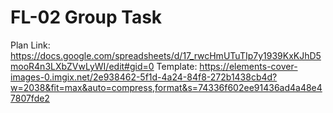# FL-02 Group Task

Plan Link: https://docs.google.com/spreadsheets/d/17_rwcHmUTuTIp7y1939KxKJhD5mooR4n3LXbZVwLyWI/edit#gid=0
Template: https://elements-cover-images-0.imgix.net/2e938462-5f1d-4a24-84f8-272b1438cb4d?w=2038&fit=max&auto=compress,format&s=74336f602ee91436ad4a48e47807fde2 
